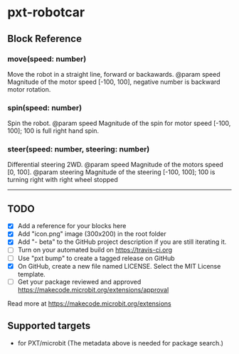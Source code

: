 # pxt-robotcar

## Block Reference

### move(speed: number)
Move the robot in a straight line, forward or backawards.
@param speed Magnitude of the motor speed [-100, 100], negative number is backward motor rotation.

### spin(speed: number)
Spin the robot.
@param speed Magnitude of the spin for motor speed [-100, 100]; 100 is full right hand spin.

### steer(speed: number, steering: number)
Differential steering 2WD.
@param speed Magnitude of the motors speed [0, 100].
@param steering Magnitude of the steering [-100, 100]; 100 is turning right with right wheel stopped

---

## TODO

- [X] Add a reference for your blocks here
- [X] Add "icon.png" image (300x200) in the root folder
- [X] Add "- beta" to the GitHub project description if you are still iterating it.
- [ ] Turn on your automated build on https://travis-ci.org
- [ ] Use "pxt bump" to create a tagged release on GitHub
- [X] On GitHub, create a new file named LICENSE. Select the MIT License template.
- [ ] Get your package reviewed and approved https://makecode.microbit.org/extensions/approval

Read more at https://makecode.microbit.org/extensions

## Supported targets

* for PXT/microbit
(The metadata above is needed for package search.)

